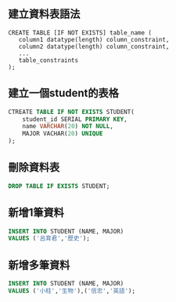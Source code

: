 ## 建立資料表語法
```
CREATE TABLE [IF NOT EXISTS] table_name (
   column1 datatype(length) column_constraint,
   column2 datatype(length) column_constraint,
   ...
   table_constraints
);
```
## 建立一個student的表格
```sql
CTREATE TABLE IF NOT EXISTS STUDENT(
    student_id SERIAL PRIMARY KEY,
    name VARCHAR(20) NOT NULL,
    MAJOR VACHAR(20) UNIQUE
);
```


## 刪除資料表

```sql
DROP TABLE IF EXISTS STUDENT;
```

## 新增1筆資料

```sql
INSERT INTO STUDENT (NAME, MAJOR)
VALUES ('呂育君','歷史');
```

## 新增多筆資料
```sql
INSERT INTO STUDENT (NAME, MAJOR)
VALUES ('小柱','生物'),('信忠','英語');
```